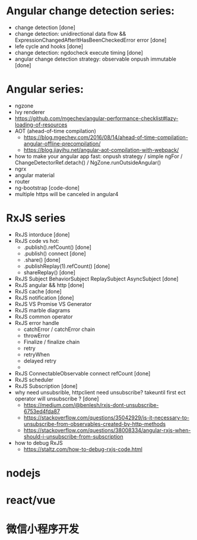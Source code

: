 
# Angular change detection series:
- change detection [done]
- change detection: unidirectional data flow && ExpressionChangedAfterItHasBeenCheckedError error  [done]
- lefe cycle and hooks [done]
- change detection: ngdocheck execute timing [done]
- angular change detection strategy: observable onpush immutable [done]

# Angular series:
- ngzone
- Ivy renderer 
- https://github.com/mgechev/angular-performance-checklist#lazy-loading-of-resources
- AOT (ahead-of-time compilation)
  - https://blog.mgechev.com/2016/08/14/ahead-of-time-compilation-angular-offline-precompilation/
  - https://blog.jiayihu.net/angular-aot-compilation-with-webpack/
- how to make your angular app fast: onpush strategy / simple ngFor / ChangeDetectorRef.detach() / NgZone.runOutsideAngular()
- ngrx
- angular material
- router
- ng-bootstrap [code-done]
- multiple https will be canceled in angular4

# RxJS series
- RxJS intorduce [done]
- RxJS code vs hot: 
  - .publish().refCount() [done]
  - .publish() connect [done]
  - .share() [done]
  - .publishReplay(1).refCount() [done]
  - shareReplay() [done]
- RxJS Subject BehaviorSubject ReplaySubject AsyncSubject [done]
- RxJS angular && http [done]
- RxJS cache [done]
- RxJS notification [done]
- RxJS VS Promise VS Generator
- RxJS marble diagrams
- RxJS common operator
- RxJS error handle
  - catchError / catchError chain
  - throwError
  - Finalize / finalize chain
  - retry
  - retryWhen
  - delayed retry
  - 
- RxJS ConnectableObservable connect refCount [done]
- RxJS scheduler
- RxJS Subscription [done]
- why need unsubsrible, httpclient need unsubscribe? takeuntil first ect operator will unsubscribe ? [done]
  - https://medium.com/@benlesh/rxjs-dont-unsubscribe-6753ed4fda87
  - https://stackoverflow.com/questions/35042929/is-it-necessary-to-unsubscribe-from-observables-created-by-http-methods
  - https://stackoverflow.com/questions/38008334/angular-rxjs-when-should-i-unsubscribe-from-subscription
- how to debug RxJS
  - https://staltz.com/how-to-debug-rxjs-code.html 



# nodejs

# react/vue

# 微信小程序开发

